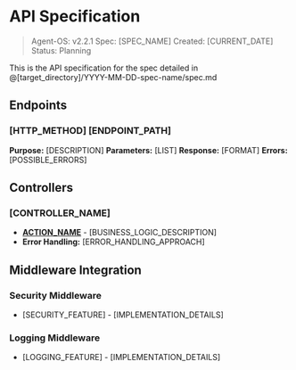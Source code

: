 # API Specification

> Agent-OS: v2.2.1
> Spec: [SPEC_NAME]
> Created: [CURRENT_DATE]
> Status: Planning

This is the API specification for the spec detailed in @[target_directory]/YYYY-MM-DD-spec-name/spec.md

## Endpoints

### [HTTP_METHOD] [ENDPOINT_PATH]

**Purpose:** [DESCRIPTION]
**Parameters:** [LIST]
**Response:** [FORMAT]
**Errors:** [POSSIBLE_ERRORS]

## Controllers

### [CONTROLLER_NAME]

- **[ACTION_NAME]()** - [BUSINESS_LOGIC_DESCRIPTION]
- **Error Handling:** [ERROR_HANDLING_APPROACH]

## Middleware Integration

### Security Middleware

- [SECURITY_FEATURE] - [IMPLEMENTATION_DETAILS]

### Logging Middleware

- [LOGGING_FEATURE] - [IMPLEMENTATION_DETAILS]
